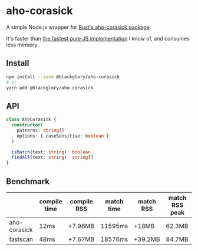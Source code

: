 # aho-corasick

A simple Node.js wrapper for [Rust's aho-corasick package].

It's faster than [the fastest pure JS implementation] I know of,
and consumes less memory.

[Rust's aho-corasick package]: https://crates.io/crates/aho-corasick
[the fastest pure JS implementation]: https://www.npmjs.com/package/fastscan

## Install

```sh
npm install --save @blackglory/aho-corasick
# or
yarn add @blackglory/aho-corasick
```

## API

```ts
class AhoCorasick {
  constructor(
    patterns: string[]
  , options: { caseSensitive: boolean }
  )

  isMatch(text: string): boolean
  findAll(text: string): string[]
}
```

## Benchmark

|              | compile time | compile RSS | match time | match RSS | match RSS peak |
|--------------|--------------|-------------|------------|-----------|----------------|
| aho-corasick | 12ms         | +7.96MB     | 11595ms    | +18MB     | 62.3MB         |
| fastscan     | 48ms         | +7.67MB     | 18576ms    | +39.2MB   | 84.7MB         |
